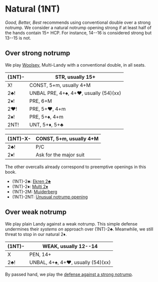 # Natural (1NT)

*Good, Better, Best* recommends using conventional double over a strong notrump.
We consider a natural notrump opening strong if at least half of the hands
contain 15+ HCP. For instance, 14--16 is considered strong but 13--15 is not.

## Over strong notrump

We play [Woolsey], Multi-Landy with a conventional double, in all seats.

[Woolsey]: https://www.bridgebum.com/multi_landy.php

| (1NT)- | STR, usually 15+ |
|--------|------------------|
| X!     | CONST, 5+m, usually 4+M
| 2♣!    | UNBAL PRE, 4+♠, 4+♥, usually (54)(xx)
| 2♦!    | PRE, 6+M
| 2♥!    | PRE, 5+♥, 4+m
| 2♠!    | PRE, 5+♠, 4+m
| 2NT!   | UNT, 5+♦, 5+♣

| (1NT)-X- | CONST, 5+m, usually 4+M |
|----------|-------------------------|
| 2♣!      | P/C                     |
| 2♦!      | Ask for the major suit  |

The other overcalls already correspond to preemptive openings in this book.

- (1NT)-2♣: [Ekren 2♣](../WJ/2C.md)
- (1NT)-2♦: [Multi 2♦](../2D_Multi.md)
- (1NT)-2M: [Muiderberg](../2M_Muiderberg.md)
- (1NT)-2NT: [Unusual notrump opening](../2NT-&#x55;NT.md)

## Over weak notrump

We play plain Landy against a weak notrump.  This simple defense undermines
their *systems on* approach over (1NT)-2♣.  Meanwhile, we still threat to stop
in our natural 2♦.

| (1NT)- | WEAK, usually 12--14 |
|--------|----------------------|
| X      | PEN, 14+
| 2♣!    | UNBAL, 4+♠, 4+♥, usually (54)(xx)

By passed hand, we play the [defense against a strong notrump](#over-strong-notrump).
